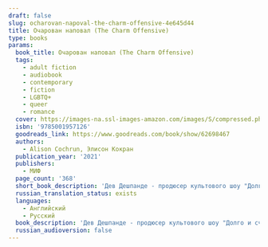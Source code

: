 ```yaml
---
draft: false
slug: ocharovan-napoval-the-charm-offensive-4e645d44
title: Очарован наповал (The Charm Offensive)
type: books
params:
  book_title: Очарован наповал (The Charm Offensive)
  tags:
    - adult fiction
    - audiobook
    - contemporary
    - fiction
    - LGBTQ+
    - queer
    - romance
  cover: https://images-na.ssl-images-amazon.com/images/S/compressed.photo.goodreads.com/books/1663969139i/62698467.jpg
  isbn: '9785001957126'
  goodreads_link: https://www.goodreads.com/book/show/62698467
  authors:
    - Alison Cochrun, Элисон Кокран
  publication_year: '2021'
  publishers:
    - МИФ
  page_count: '368'
  short_book_description: 'Дев Дешпанде - продюсер культового шоу "Долго и счастливо" - убежден: каждый может найти свою любовь, но иногда для этого требуется помощь со стороны.В новом сезоне ему предстоит стать наставником...'
  russian_translation_status: exists
  languages:
    - Английский
    - Русский
  book_description: 'Дев Дешпанде - продюсер культового шоу "Долго и счастливо" - убежден: каждый может найти свою любовь, но иногда для этого требуется помощь со стороны.В новом сезоне ему предстоит стать наставником очередного Принца Чарли Уиншо - айти-гения и миллионера, словно сошедшего со страниц модного журнала. Вскоре он узнает, что за потрясающей внешностью кроется надломленный, но добрый и чуткий человек. Теперь Дев помогает Чарли среди множества претенденток найти ту самую, которая в конце шоу получит корону Принцессы.'
  russian_audioversion: false
---
```

